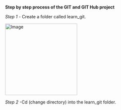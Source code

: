 **Step by step process of the GIT and GIT Hub project**


*Step 1* - Create a folder called learn_git.


<img width="232" alt="Image" src="https://github.com/user-attachments/assets/4d3f944d-8ad3-42c6-b431-5fa179217fb3" />

*Step 2* -Cd (change directory) into the learn_git folder.

